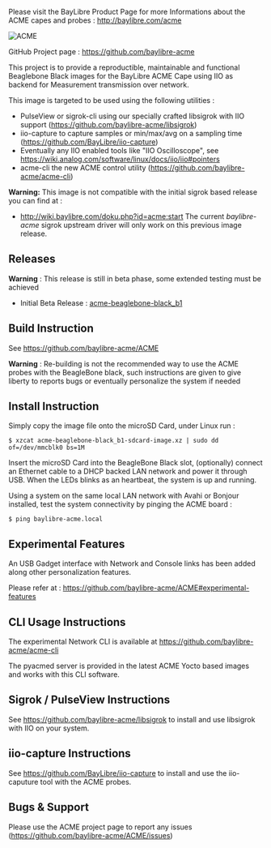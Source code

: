 Please visit the BayLibre Product Page for more Informations about the ACME capes and probes : http://baylibre.com/acme

![ACME](https://avatars3.githubusercontent.com/u/19706065?v=3&s=300)

GitHub Project page : https://github.com/baylibre-acme

This project is to provide a reproductible, maintainable and functional Beaglebone Black images for the BayLibre ACME Cape using IIO as backend for Measurement transmission over network.

This image is targeted to be used using the following utilities : 
- PulseView or sigrok-cli using our specially crafted libsigrok with IIO support (https://github.com/baylibre-acme/libsigrok)
- iio-capture to capture samples or min/max/avg on a sampling time (https://github.com/BayLibre/iio-capture)
- Eventually any IIO enabled tools like "IIO Oscilloscope", see https://wiki.analog.com/software/linux/docs/iio/iio#pointers
- acme-cli the new ACME control utility (https://github.com/baylibre-acme/acme-cli)

**Warning:** This image is not compatible with the initial sigrok based release you can find at :
 * http://wiki.baylibre.com/doku.php?id=acme:start
The current *baylibre-acme* sigrok upstream driver will only work on this previous image release.

## Releases ##
**Warning** : This release is still in beta phase, some extended testing must be achieved
 * Initial Beta Release : [acme-beaglebone-black_b1](https://github.com/baylibre-acme/ACME/releases/tag/b1)

## Build Instruction ##

See https://github.com/baylibre-acme/ACME

**Warning** : Re-building is not the recommended way to use the ACME probes with the BeagleBone black, such instructions are given to give liberty to reports bugs or eventually personalize the system if needed

## Install Instruction ##

Simply copy the image file onto the microSD Card, under Linux run :
```
$ xzcat acme-beaglebone-black_b1-sdcard-image.xz | sudo dd of=/dev/mmcblk0 bs=1M
```

Insert the microSD Card into the BeagleBone Black slot, (optionally) connect an Ethernet cable to a DHCP backed LAN network and power it through USB.
When the LEDs blinks as an heartbeat, the system is up and running.

Using a system on the same local LAN network with Avahi or Bonjour installed, test the system connectivity by pinging the ACME board :
```
$ ping baylibre-acme.local
```

## Experimental Features ##
An USB Gadget interface with Network and Console links has been added along other personalization features.

Please refer at : https://github.com/baylibre-acme/ACME#experimental-features

## CLI Usage Instructions ##

The experimental Network CLI is available at https://github.com/baylibre-acme/acme-cli

The pyacmed server is provided in the latest ACME Yocto based images and works with this CLI software.

## Sigrok / PulseView Instructions

See https://github.com/baylibre-acme/libsigrok to install and use libsigrok with IIO on your system.

## iio-capture Instructions ##

See https://github.com/BayLibre/iio-capture to install and use the iio-caputure tool with the ACME probes.

## Bugs & Support ##

Please use the ACME project page to report any issues (https://github.com/baylibre-acme/ACME/issues)
